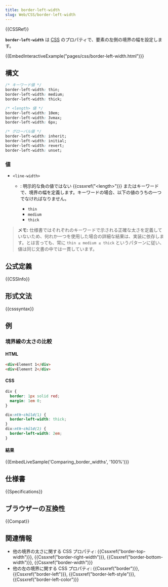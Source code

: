 ```yaml
---
title: border-left-width
slug: Web/CSS/border-left-width
---
```


{{CSSRef}}

**`border-left-width`** は [CSS](/ja/docs/Web/CSS) のプロパティで、要素の左側の境界の幅を設定します。

{{EmbedInteractiveExample("pages/css/border-left-width.html")}}

## 構文

```css
/* キーワード値 */
border-left-width: thin;
border-left-width: medium;
border-left-width: thick;

/* <length> 値 */
border-left-width: 10em;
border-left-width: 3vmax;
border-left-width: 6px;

/* グローバル値 */
border-left-width: inherit;
border-left-width: initial;
border-left-width: revert;
border-left-width: unset;
```

### 値

- `<line-width>`

  - : 明示的な負の値ではない {{cssxref("&lt;length&gt;")}} またはキーワードで、境界の幅を定義します。キーワードの場合、以下の値のうちの一つでなければなりません。

    - `thin`
    - `medium`
    - `thick`

> **メモ:** 仕様書ではそれぞれのキーワードで示される正確な太さを定義していないため、何れか一つを使用した場合の詳細な結果は、実装に依存します。とは言っても、常に `thin ≤ medium ≤ thick` というパターンに従い、値は同じ文書の中では一貫しています。

## 公式定義

{{CSSInfo}}

## 形式文法

{{csssyntax}}

## 例

<h3 id="Comparing_border_widths">境界線の太さの比較</h3>

#### HTML

```html
<div>Element 1</div>
<div>Element 2</div>
```

#### CSS

```css
div {
  border: 1px solid red;
  margin: 1em 0;
}

div:nth-child(1) {
  border-left-width: thick;
}
div:nth-child(2) {
  border-left-width: 2em;
}
```

#### 結果

{{EmbedLiveSample('Comparing_border_widths', '100%')}}

## 仕様書

{{Specifications}}

## ブラウザーの互換性

{{Compat}}

## 関連情報

- 他の境界の太さに関する CSS プロパティ: {{Cssxref("border-top-width")}}, {{Cssxref("border-right-width")}}, {{Cssxref("border-bottom-width")}}, {{Cssxref("border-width")}}
- 他の左の境界に関する CSS プロパティ: {{Cssxref("border")}}, {{Cssxref("border-left")}}, {{Cssxref("border-left-style")}}, {{Cssxref("border-left-color")}}
